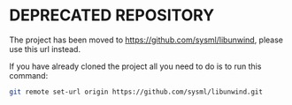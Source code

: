 # DEPRECATED REPOSITORY

The project has been moved to https://github.com/sysml/libunwind, please
use this url instead.

If you have already cloned the project all you need to do is to run
this command:

```bash
git remote set-url origin https://github.com/sysml/libunwind.git
```

